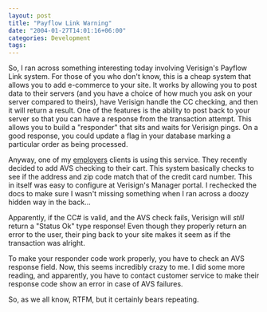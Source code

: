 ```yaml
---
layout: post
title: "Payflow Link Warning"
date: "2004-01-27T14:01:16+06:00"
categories: Development 
tags: 
---
```


So, I ran across something interesting today involving Verisign's Payflow Link system. For those of you who don't know, this is a cheap system that allows you to add e-commerce to your site. It works by allowing you to post data to their servers (and you have a choice of how much you ask on your server compared to theirs), have Verisign handle the CC checking, and then it will return a result. One of the features is the ability to post back to your server so that you can have a response from the transaction attempt. This allows you to build a "responder" that sits and waits for Verisign pings. On a good response, you could update a flag in your database marking a particular order as being processed.

Anyway, one of my <a href="http://www.mindseye.com">employers</a> clients is using this service. They recently decided to add AVS checking to their cart. This system basically checks to see if the address and zip code match that of the credit card number. This in itself was easy to configure at Verisign's Manager portal. I rechecked the docs to make sure I wasn't missing something when I ran across a doozy hidden way in the back...

Apparently, if the CC# is valid, and the AVS check fails, Verisign will <i>still</i> return a "Status Ok" type response! Even though they properly return an error to the user, their ping back to your site makes it seem as if the transaction was alright. 

To make your responder code work properly, you have to check an AVS response field. Now, this seems incredibly crazy to me. I did some more reading, and apparently, you have to contact customer service to make their response code show an error in case of AVS failures.

So, as we all know, RTFM, but it certainly bears repeating.